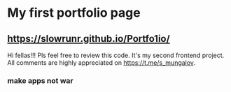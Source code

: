 # My first portfolio page #
## https://slowrunr.github.io/Portfo1io/ ##
Hi fellas!!! Pls feel free to review this code. It's my second frontend project. 
All comments are highly appreciated on https://t.me/s_mungalov. 
### make apps not war ###

